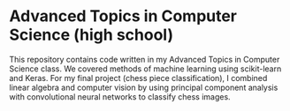 # Advanced Topics in Computer Science (high school)

This repository contains code written in my Advanced Topics in Computer Science class. We covered methods of machine learning using scikit-learn and Keras. For my final project (chess piece classification), I combined linear algebra and computer vision by using principal component analysis with convolutional neural networks to classify chess images.

